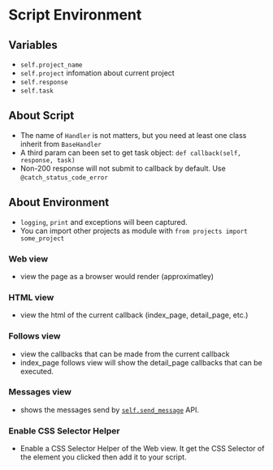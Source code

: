Script Environment
==================

Variables
---------
* `self.project_name`
* `self.project` infomation about current project
* `self.response`
* `self.task`

About Script
------------
* The name of `Handler` is not matters, but you need at least one class inherit from `BaseHandler`
* A third param can been set to get task object: `def callback(self, response, task)`
* Non-200 response will not submit to callback by default. Use `@catch_status_code_error` 

About Environment
-----------------
* `logging`, `print` and exceptions will been captured.
* You can import other projects as module with `from projects import some_project`

### Web view

* view the page as a browser would render (approximatley)

### HTML view

* view the html of the current callback (index_page, detail_page, etc.)

### Follows view

* view the callbacks that can be made from the current callback
* index_page follows view will show the detail_page callbacks that can be executed.

### Messages view

* shows the messages send by [`self.send_message`](apis/self.send_message) API.

### Enable CSS Selector Helper

* Enable a CSS Selector Helper of the Web view. It get the CSS Selector of the element you clicked then add it to your script.
